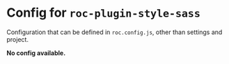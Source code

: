# Config for `roc-plugin-style-sass`

Configuration that can be defined in `roc.config.js`, other than settings and project.

__No config available.__
